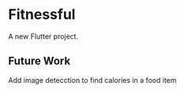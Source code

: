 # Fitnessful

A new Flutter project.

## Future Work
Add image detecction to find calories in a food item

